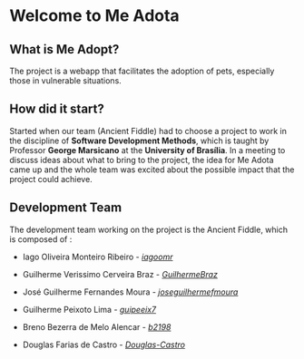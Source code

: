 # Welcome to Me Adota

## What is Me Adopt?
 
The project is a webapp that facilitates the adoption of pets, especially those in vulnerable situations. 

## How did it start?

Started when our team (Ancient Fiddle) had to choose a project to work in the discipline of **Software Development Methods**, which is taught by Professor **George Marsicano** at the **University of Brasília**. In a meeting to discuss ideas about what to bring to the project, the idea for Me Adota came up and the whole team was excited about the possible impact that the project could achieve.

## Development Team

The development team working on the project is the Ancient Fiddle, which is composed of :
 
- Iago Oliveira Monteiro Ribeiro - <em><a href="https://github.com/iagoomr" target="_blank">iagoomr</a></em>
 
- Guilherme Verissimo Cerveira Braz - <em><a href="https://github.com/GuilhermeBraz" target="_blank">GuilhermeBraz</a></em>
 
- José Guilherme Fernandes Moura - <em><a href="https://github.com/joseguilhermefmoura" target="_blank">joseguilhermefmoura</a></em>
 
- Guilherme Peixoto Lima - <em><a href="https://github.com/guipeeix7" target="_blank">guipeeix7</a></em>
 
- Breno Bezerra de Melo Alencar - <em><a href="https://github.com/b2198" target="_blank">b2198</a></em>
 
- Douglas Farias de Castro - <em><a href="https://github.com/Douglas-Castro" target="_blank">Douglas-Castro</a></em>



